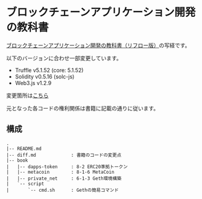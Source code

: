 # ブロックチェーンアプリケーション開発の教科書

[ブロックチェーンアプリケーション開発の教科書（リフロー版）](https://www.amazon.co.jp/dp/B079JYHZY3/)の写経です。

以下のバージョンに合わせ一部変更しています。

* Truffle v5.1.52 (core: 5.1.52)
* Solidity v0.5.16 (solc-js)
* Web3.js v1.2.9

変更箇所は[こちら](https://takakd.github.io/articles/20201114200158/)

元となった各コードの権利関係は書籍に記載の通りに従います。

## 構成

```
.
|-- README.md
|-- diff.md             : 書籍のコードの変更点
|-- book
|   |-- dapps-token     : 8-2 ERC20準拠トークン
|   |-- metacoin        : 8-1-6 MetaCoin
|   |-- private_net     : 6-1-3 Geth環境構築
|   `-- script
|       `-- cmd.sh      : Gethの簡易コマンド
```
